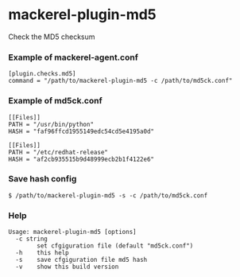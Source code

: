 # mackerel-plugin-md5
Check the MD5 checksum

### Example of mackerel-agent.conf

```
[plugin.checks.md5]
command = "/path/to/mackerel-plugin-md5 -c /path/to/md5ck.conf"
```

### Example of md5ck.conf

```
[[Files]]
PATH = "/usr/bin/python"
HASH = "faf96ffcd1955149edc54cd5e4195a0d"

[[Files]]
PATH = "/etc/redhat-release"
HASH = "af2cb935515b9d48999ecb2b1f4122e6"
```

### Save hash config

```
$ /path/to/mackerel-plugin-md5 -s -c /path/to/md5ck.conf
```

### Help

```
Usage: mackerel-plugin-md5 [options]
  -c string
        set cfgiguration file (default "md5ck.conf")
  -h    this help
  -s    save cfgiguration file md5 hash
  -v    show this build version
```